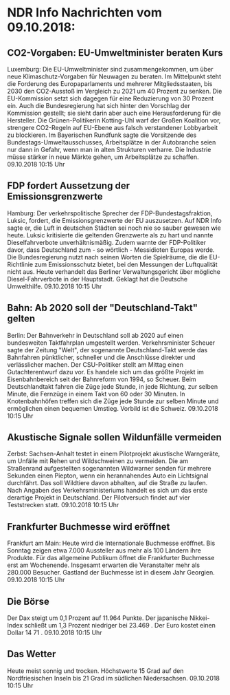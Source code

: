 # NDR Info Nachrichten vom 09.10.2018:


## CO2-Vorgaben: EU-Umweltminister beraten Kurs
Luxemburg: Die EU-Umweltminister sind zusammengekommen, um über neue Klimaschutz-Vorgaben für Neuwagen zu beraten. Im Mittelpunkt steht die Forderung des Europaparlaments und mehrerer Mitgliedsstaaten, bis 2030 den CO2-Ausstoß im Vergleich zu 2021 um 40 Prozent zu senken. Die EU-Kommission setzt sich dagegen für eine Reduzierung von 30 Prozent ein. Auch die Bundesregierung hat sich hinter den Vorschlag der Kommission gestellt; sie sieht darin aber auch eine Herausforderung für die Hersteller. Die Grünen-Politikerin Kotting-Uhl warf der Großen Koalition vor, strengere CO2-Regeln auf EU-Ebene aus falsch verstandener Lobbyarbeit zu blockieren. Im Bayerischen Rundfunk sagte die Vorsitzende des Bundestags-Umweltausschusses, Arbeitsplätze in der Autobranche seien nur dann in Gefahr, wenn man in alten Strukturen verharre. Die Industrie müsse stärker in neue Märkte gehen, um Arbeitsplätze zu schaffen. 09.10.2018 10:15 Uhr 

## FDP fordert Aussetzung der Emissionsgrenzwerte
Hamburg: Der verkehrspolitische Sprecher der FDP-Bundestagsfraktion, Luksic, fordert, die Emissionsgrenzwerte der EU auszusetzen. Auf NDR Info sagte er, die Luft in deutschen Städten sei noch nie so sauber gewesen wie heute. Luksic kritisierte die geltenden Grenzwerte als zu hart und nannte Dieselfahrverbote unverhältnismäßig. Zudem warnte der FDP-Politiker davor, dass Deutschland zum - so wörtlich - Messidioten Europas werde. Die Bundesregierung nutzt nach seinen Worten die Spielräume, die die EU-Richtlinie zum Emissionsschutz bietet, bei den Messungen der Luftqualität nicht aus. Heute verhandelt das Berliner Verwaltungsgericht über mögliche Diesel-Fahrverbote in der Hauptstadt. Geklagt hat die Deutsche Umwelthilfe. 09.10.2018 10:15 Uhr 

## Bahn: Ab 2020 soll der "Deutschland-Takt" gelten
Berlin: Der Bahnverkehr in Deutschland soll ab 2020 auf einen bundesweiten Taktfahrplan umgestellt werden. Verkehrsminister Scheuer sagte der Zeitung "Welt", der sogenannte Deutschland-Takt werde das Bahnfahren pünktlicher, schneller und die Anschlüsse direkter und verlässlicher machen. Der CSU-Politiker stellt am Mittag einen Gutachterentwurf dazu vor. Es handele sich um das größte Projekt im Eisenbahnbereich seit der Bahnreform von 1994, so Scheuer. Beim Deutschlandtakt fahren die Züge jede Stunde, in jede Richtung, zur selben Minute, die Fernzüge in einem Takt von 60 oder 30 Minuten. In Knotenbahnhöfen treffen sich die Züge jede Stunde zur selben Minute und ermöglichen einen bequemen Umstieg. Vorbild ist die Schweiz. 09.10.2018 10:15 Uhr 

## Akustische Signale sollen Wildunfälle vermeiden
Zerbst: Sachsen-Anhalt testet in einem Pilotprojekt akustische Warngeräte, um Unfälle mit Rehen und Wildschweinen zu vermeiden. Die am Straßenrand aufgestellten sogenannten Wildwarner senden für mehrere Sekunden einen Piepton, wenn ein herannahendes Auto ein Lichtsignal durchfährt. Das soll Wildtiere davon abhalten, auf die Straße zu laufen. Nach Angaben des Verkehrsministeriums handelt es sich um das erste derartige Projekt in Deutschland. Der Pilotversuch findet auf vier Teststrecken statt. 09.10.2018 10:15 Uhr 

## Frankfurter Buchmesse wird eröffnet
Frankfurt am Main: Heute wird die Internationale Buchmesse eröffnet. Bis Sonntag zeigen etwa 7.000 Aussteller aus mehr als 100 Ländern ihre Produkte. Für das allgemeine Publikum öffnet die Frankfurter Buchmesse erst am Wochenende. Insgesamt erwarten die Veranstalter mehr als 280.000 Besucher. Gastland der Buchmesse ist in diesem Jahr Georgien. 09.10.2018 10:15 Uhr 

## Die Börse
Der Dax steigt um  0,1  Prozent auf  11.964  Punkte. Der japanische Nikkei-Index schließt um  1,3  Prozent niedriger bei  23.469 . Der Euro kostet einen Dollar  14 71 . 09.10.2018 10:15 Uhr 

## Das Wetter
Heute meist sonnig und trocken. Höchstwerte 15 Grad auf den Nordfriesischen Inseln bis 21 Grad im südlichen Niedersachsen. 09.10.2018 10:15 Uhr 
